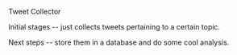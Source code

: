 Tweet Collector

Initial stages -- just collects tweets pertaining to a certain topic.

Next steps -- store them in a database and do some cool analysis.